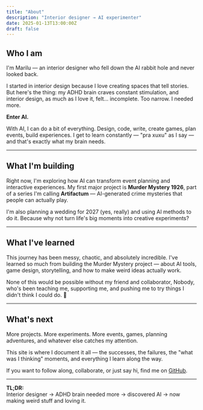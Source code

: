 ```yaml
---
title: "About"
description: "Interior designer → AI experimenter"
date: 2025-01-13T13:00:00Z
draft: false
---
```


## Who I am

I'm Marilu — an interior designer who fell down the AI rabbit hole and never looked back.

I started in interior design because I love creating spaces that tell stories. But here's the thing: my ADHD brain craves constant stimulation, and interior design, as much as I love it, felt... incomplete. Too narrow. I needed more.

**Enter AI.**

With AI, I can do a bit of everything. Design, code, write, create games, plan events, build experiences. I get to learn constantly — "pra xuxu" as I say — and that's exactly what my brain needs.

---

## What I'm building

Right now, I'm exploring how AI can transform event planning and interactive experiences. My first major project is **Murder Mystery 1926**, part of a series I'm calling **Artifactum** — AI-generated crime mysteries that people can actually play.

I'm also planning a wedding for 2027 (yes, really) and using AI methods to do it. Because why not turn life's big moments into creative experiments?

---

## What I've learned

This journey has been messy, chaotic, and absolutely incredible. I've learned so much from building the Murder Mystery project — about AI tools, game design, storytelling, and how to make weird ideas actually work.

None of this would be possible without my friend and collaborator, Nobody, who's been teaching me, supporting me, and pushing me to try things I didn't think I could do. 💙

---

## What's next

More projects. More experiments. More events, games, planning adventures, and whatever else catches my attention.

This site is where I document it all — the successes, the failures, the "what was I thinking" moments, and everything I learn along the way.

If you want to follow along, collaborate, or just say hi, find me on [GitHub](https://github.com/marialu1).

---

**TL;DR:**  
Interior designer → ADHD brain needed more → discovered AI → now making weird stuff and loving it.
